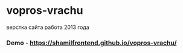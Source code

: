 # vopros-vrachu
верстка сайта работа 2013 года
### Demo - https://shamilfrontend.github.io/vopros-vrachu/
